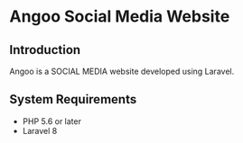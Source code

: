 
# Angoo Social Media Website

  
## Introduction
Angoo is a SOCIAL MEDIA website developed using Laravel.
  

## System Requirements
+ PHP 5.6 or later
+ Laravel 8

 
